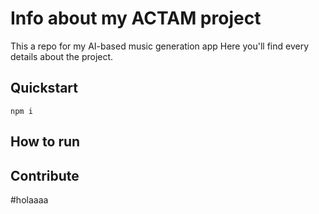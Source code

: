 # Info about my ACTAM project

This a repo for my AI-based music generation app
Here you'll find every details about the project.


## Quickstart

```
npm i
```

## How to run

## Contribute

#holaaaa

